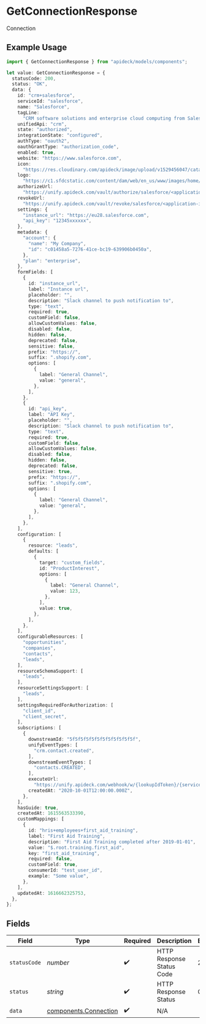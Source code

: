 # GetConnectionResponse

Connection

## Example Usage

```typescript
import { GetConnectionResponse } from "apideck/models/components";

let value: GetConnectionResponse = {
  statusCode: 200,
  status: "OK",
  data: {
    id: "crm+salesforce",
    serviceId: "salesforce",
    name: "Salesforce",
    tagLine:
      "CRM software solutions and enterprise cloud computing from Salesforce, the leader in customer relationship management (CRM) and PaaS. Free 30 day trial.",
    unifiedApi: "crm",
    state: "authorized",
    integrationState: "configured",
    authType: "oauth2",
    oauthGrantType: "authorization_code",
    enabled: true,
    website: "https://www.salesforce.com",
    icon:
      "https://res.cloudinary.com/apideck/image/upload/v1529456047/catalog/salesforce/icon128x128.png",
    logo:
      "https://c1.sfdcstatic.com/content/dam/web/en_us/www/images/home/logo-salesforce-m.svg",
    authorizeUrl:
      "https://unify.apideck.com/vault/authorize/salesforce/<application-id>?state=<state>",
    revokeUrl:
      "https://unify.apideck.com/vault/revoke/salesforce/<application-id>?state=<state>",
    settings: {
      "instance_url": "https://eu28.salesforce.com",
      "api_key": "12345xxxxxx",
    },
    metadata: {
      "account": {
        "name": "My Company",
        "id": "c01458a5-7276-41ce-bc19-639906b0450a",
      },
      "plan": "enterprise",
    },
    formFields: [
      {
        id: "instance_url",
        label: "Instance url",
        placeholder: "",
        description: "Slack channel to push notification to",
        type: "text",
        required: true,
        customField: false,
        allowCustomValues: false,
        disabled: false,
        hidden: false,
        deprecated: false,
        sensitive: false,
        prefix: "https://",
        suffix: ".shopify.com",
        options: [
          {
            label: "General Channel",
            value: "general",
          },
        ],
      },
      {
        id: "api_key",
        label: "API Key",
        placeholder: "",
        description: "Slack channel to push notification to",
        type: "text",
        required: true,
        customField: false,
        allowCustomValues: false,
        disabled: false,
        hidden: false,
        deprecated: false,
        sensitive: true,
        prefix: "https://",
        suffix: ".shopify.com",
        options: [
          {
            label: "General Channel",
            value: "general",
          },
        ],
      },
    ],
    configuration: [
      {
        resource: "leads",
        defaults: [
          {
            target: "custom_fields",
            id: "ProductInterest",
            options: [
              {
                label: "General Channel",
                value: 123,
              },
            ],
            value: true,
          },
        ],
      },
    ],
    configurableResources: [
      "opportunities",
      "companies",
      "contacts",
      "leads",
    ],
    resourceSchemaSupport: [
      "leads",
    ],
    resourceSettingsSupport: [
      "leads",
    ],
    settingsRequiredForAuthorization: [
      "client_id",
      "client_secret",
    ],
    subscriptions: [
      {
        downstreamId: "5f5f5f5f5f5f5f5f5f5f5f5f",
        unifyEventTypes: [
          "crm.contact.created",
        ],
        downstreamEventTypes: [
          "contacts.CREATED",
        ],
        executeUrl:
          "https://unify.apideck.com/webhook/w/{lookupIdToken}/{serviceId}?e={downstreamEventType}",
        createdAt: "2020-10-01T12:00:00.000Z",
      },
    ],
    hasGuide: true,
    createdAt: 1615563533390,
    customMappings: [
      {
        id: "hris+employees+first_aid_training",
        label: "First Aid Training",
        description: "First Aid Training completed after 2019-01-01",
        value: "$.root.training.first_aid",
        key: "first_aid_training",
        required: false,
        customField: true,
        consumerId: "test_user_id",
        example: "Some value",
      },
    ],
    updatedAt: 1616662325753,
  },
};
```

## Fields

| Field                                                          | Type                                                           | Required                                                       | Description                                                    | Example                                                        |
| -------------------------------------------------------------- | -------------------------------------------------------------- | -------------------------------------------------------------- | -------------------------------------------------------------- | -------------------------------------------------------------- |
| `statusCode`                                                   | *number*                                                       | :heavy_check_mark:                                             | HTTP Response Status Code                                      | 200                                                            |
| `status`                                                       | *string*                                                       | :heavy_check_mark:                                             | HTTP Response Status                                           | OK                                                             |
| `data`                                                         | [components.Connection](../../models/components/connection.md) | :heavy_check_mark:                                             | N/A                                                            |                                                                |